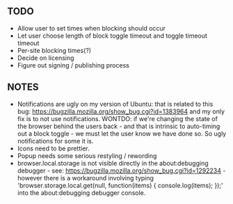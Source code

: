 ## TODO

* Allow user to set times when blocking should occur
* Let user choose length of block toggle timeout and toggle timeout timeout
* Per-site blocking times(?)
* Decide on licensing
* Figure out signing / publishing process

## NOTES

* Notifications are ugly on my version of Ubuntu: that is related to this bug:
https://bugzilla.mozilla.org/show_bug.cgi?id=1383964 and my only fix is to not use
notifications. WONTDO: if we're changing the state of the browser behind the users
back - and that is intrinsic to auto-timing out a block toggle - we must let the
user know we have done so. So ugly notifications for some it is.
* Icons need to be prettier.
* Popup needs some serious restyling / rewording
* browser.local.storage is not visible directly in the about:debugging debugger - see:
https://bugzilla.mozilla.org/show_bug.cgi?id=1292234 - however there is a workaround
involving typing 'browser.storage.local.get(null, function(items) { console.log(items); });'
into the about:debugging debugger console.
